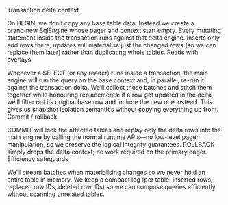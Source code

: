 Transaction delta context

On BEGIN, we don’t copy any base table data. Instead we create a brand‑new SqlEngine<MemPager> whose pager and context start empty.
Every mutating statement inside the transaction runs against that delta engine. Inserts only add rows there; updates will materialise just the changed rows (so we can replace them later) rather than duplicating whole tables.
Reads with overlays

Whenever a SELECT (or any reader) runs inside a transaction, the main engine will run the query on the base context and, in parallel, re-run it against the transaction delta. We’ll collect those batches and stitch them together while honouring replacements: if a row got updated in the delta, we’ll filter out its original base row and include the new one instead.
This gives us snapshot isolation semantics without copying everything up front.
Commit / rollback

COMMIT will lock the affected tables and replay only the delta rows into the main engine by calling the normal runtime APIs—no low-level pager manipulation, so we preserve the logical integrity guarantees.
ROLLBACK simply drops the delta context; no work required on the primary pager.
Efficiency safeguards

We’ll stream batches when materialising changes so we never hold an entire table in memory.
We keep a compact log (per table: inserted rows, replaced row IDs, deleted row IDs) so we can compose queries efficiently without scanning unrelated tables.
